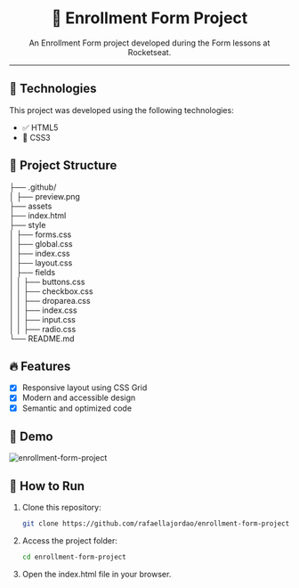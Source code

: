 
<h1 align="center">📌 Enrollment Form Project</h1>

<p align="center">An Enrollment Form project developed during the Form lessons at Rocketseat.</p>

---

## 🚀 Technologies

This project was developed using the following technologies:

- ✅ HTML5
- 🎨 CSS3

## 📂 Project Structure
├── .github/<br>
│   ├── preview.png<br>
├── assets<br>
├── index.html<br>
├── style<br>
│   ├── forms.css<br>
│   ├── global.css<br>
│   ├── index.css<br>
│   ├── layout.css<br>
│   ├── fields<br>
│   │   ├── buttons.css<br>
│   │   ├── checkbox.css<br>
│   │   ├── droparea.css<br>
│   │   ├── index.css<br>
│   │   ├── input.css<br>
│   │   ├── radio.css<br>
└── README.md

## 🔥 Features

- [x] Responsive layout using CSS Grid
- [x] Modern and accessible design
- [x] Semantic and optimized code

## 📸 Demo

![enrollment-form-project](https://github.com/user-attachments/assets/f6195e2f-3c93-4266-a92f-8e7135f26f9e)

## 🚀 How to Run

1. Clone this repository:
   ```bash
   git clone https://github.com/rafaellajordao/enrollment-form-project.git
2. Access the project folder:
   ```bash
   cd enrollment-form-project
3. Open the index.html file in your browser.
